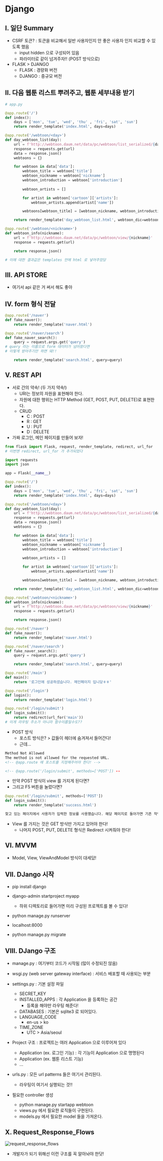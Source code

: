 # Django

## I. 일단 Summary

- CSRF 토큰? : 토큰을 비교해서 일반 사용자인지 안 좋은 사용자 인지 비교할 수 있도록 했음
  - input hidden 으로 구성되어 있음
  - 파라미터로 같이 넘겨주자!! (POST 방식으로)
- FLASK > DJANGO
  - FLASK : 경량화 버전
  - DJANGO : 중규모 버전



## II. 다음 웹툰 리스트 뿌려주고, 웹툰 세부내용 받기

```python
# app.py

@app.route('/')
def index():
    days = ['mon', 'tue', 'wed', 'thu' , 'fri', 'sat', 'sun']
    return render_template('index.html', days=days)

@app.route('/webtoon/<day>')
def day_webtoon_list(day):
    url = f'http://webtoon.daum.net/data/pc/webtoon/list_serialized/{day}'
    response = requests.get(url)
    data = response.json()
    webtoons = {}

    for webtoon in data['data']:
        webtoon_title = webtoon['title']
        webtoon_nickname = webtoon['nickname']
        webtoon_introduction = webtoon['introduction']
        
        webtoon_artists = []

        for artist in webtoon['cartoon']['artists']:
            webtoon_artists.append(artist['name'])

        webtoons[webtoon_title] = [webtoon_nickname, webtoon_introduction, ", ".join(webtoon_artists)]

    return render_template('day_webtoon_list.html', webtoon_dic=webtoons)

@app.route('/webtoon/<nickname>')
def webtoon_info(nickname):
    url = f'http://webtoon.daum.net/data/pc/webtoon/view/{nickname}'
    response = requests.get(url)

    return response.json()

# 이에 대한 결과값은 templates 안에 html 로 넣어주었당

```



## III. API STORE

- 여기서 api 같은 거 써서 해도 좋아



## IV. form 형식 전달

```python
@app.route('/naver')
def fake_naver():
    return render_template('naver.html')

@app.route('/naver/search')
def fake_naver_search():
    query = request.args.get('query')
# query 라는 이름으로 form 데이터가 넘어왔다면
# 이렇게 받아주기만 하면 돼!!

    return render_template('search.html', query=query)
```



## V. REST API

- 서로 간의 약속! (두 가지 약속!)
  - URI는 정보의 자원을 표현해야 한다.
  - 자원에 대한 행위는 HTTP Method (GET, POST, PUT, DELETE)로 표현한다.
  - CRUD
    - C : POST
    - R : GET
    - U : PUT
    - D : DELETE
- 가짜 로그인, 메인 페이지를 만들어 보자!

```python
from flask import Flask, request, render_template, redirect, url_for
# 이번엔 redirect, url_for 가 추가되었다

import requests
import json

app = Flask(__name__)

@app.route('/')
def index():
    days = ['mon', 'tue', 'wed', 'thu' , 'fri', 'sat', 'sun']
    return render_template('index.html', days=days)

@app.route('/webtoon/<day>')
def day_webtoon_list(day):
    url = f'http://webtoon.daum.net/data/pc/webtoon/list_serialized/{day}'
    response = requests.get(url)
    data = response.json()
    webtoons = {}

    for webtoon in data['data']:
        webtoon_title = webtoon['title']
        webtoon_nickname = webtoon['nickname']
        webtoon_introduction = webtoon['introduction']
        
        webtoon_artists = []

        for artist in webtoon['cartoon']['artists']:
            webtoon_artists.append(artist['name'])

        webtoons[webtoon_title] = [webtoon_nickname, webtoon_introduction, ", ".join(webtoon_artists)]

    return render_template('day_webtoon_list.html', webtoon_dic=webtoons)

@app.route('/webtoon/<nickname>')
def webtoon_info(nickname):
    url = f'http://webtoon.daum.net/data/pc/webtoon/view/{nickname}'
    response = requests.get(url)

    return response.json()

@app.route('/naver')
def fake_naver():
    return render_template('naver.html')

@app.route('/naver/search')
def fake_naver_search():
    query = request.args.get('query')

    return render_template('search.html', query=query)

@app.route('/main')
def main():
    return '로그인에 성공하셨습니다. 메인페이지 입니당ㅎㅎ'

@app.route('/login')
def login():
    return render_template('login.html')

@app.route('/login/submit')
def login_submit():
    return redirect(url_for('main'))
# 이게 라우팅 주소가 아니라 함수이름일수도??
```

- POST 방식
  - 포스트 방식은? > 값들이 헤더에 숨겨져서 들어간다!
  - 근데...

```html
Method Not Allowed
The method is not allowed for the requested URL.
<!-- @app.route 에 포스트를 지정해주어야 한다! -->

<!-- @app.route('/login/submit', methods=['POST']) --
```

- 만약 POST 방식이 view 를 가지게 된다면?
- 그리고 F5 버튼을 눌렀다면?

```python
@app.route('/login/submit', methods=['POST'])
def login_submit():
    return render_template('success.html')
```

```html
찾고 있는 페이지에서 사용자가 입력한 정보를 사용했습니다. 해당 페이지로 돌아가면 기존 작업을 반복할 수 있습니다. 계속하시겠습니까?
```

- View 를 가지는 것은 GET 방식만 가지고 있어야 한다!
  - 나머지 POST, PUT, DELETE 형식은 Redirect 시켜줘야 한다!



## VI. MVVM

- Model, View, ViewAndModel 방식이 대세닸!



## VII. DJango 시작

- pip install django

- django-admin startproject myapp
  - 하위 디렉토리로 들어가면 미리 구성된 프로젝트를 볼 수 있다!

- python manage.py runserver
- localhost:8000
- python manage.py migrate



## VIII. DJango 구조

- manage.py : 여기부터 코드가 시작됨 (많이 수정되진 않음)
- wsgi.py (web server gateway interface) : 서비스 배포할 때 사용되는 부분
- settings.py : 기본 설정 파일
  - SECRET_KEY
  - INSTALLED_APPS : 각 Application 을 등록하는 공간
    - 등록을 해야만 라우팅 해준다!
  - DATABASES : 기본은 sqlite3 로 되어있다.
  - LANGUAGE_CODE
    - en-us > ko
  - TIME_ZONE
    - UTC > Asia/seoul



- Project 구조 : 프로젝트는 여러 Application 으로 이루어져 있다
  - Application (ex. 로그인 기능) : 각 기능이 Application 으로 명명된다
  - Application (ex. 웹툰 리스트 기능)
  - ...
- urls.py : 모든 url patterns 들은 여기서 관리된다.
  - 라우팅이 여기서 실행되는 것!!



- 필요한 controller 생성
  - python manage.py startapp webtoon
  - views.py 에서 필요한 로직들이 구현된다.
  - models.py 에서 필요한 model 들을 가져온다.



## X. Request_Response_Flows

![request_response_flows](https://user-images.githubusercontent.com/4971222/68567483-70acbf00-049c-11ea-90cb-8161d8270b3b.jpg)

- 개발자가 되기 위해선 이런 구조를 꼭 알아놔야 한닷!